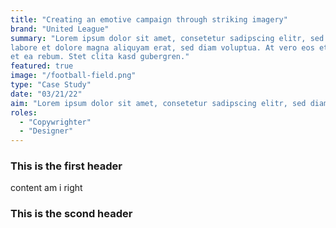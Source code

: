 ```yaml
---
title: "Creating an emotive campaign through striking imagery"
brand: "United League"
summary: "Lorem ipsum dolor sit amet, consetetur sadipscing elitr, sed diam nonumy eirmod tempor invidunt ut 
labore et dolore magna aliquyam erat, sed diam voluptua. At vero eos et accusam et justo duo dolores 
et ea rebum. Stet clita kasd gubergren."
featured: true
image: "/football-field.png"
type: "Case Study"
date: "03/21/22"
aim: "Lorem ipsum dolor sit amet, consetetur sadipscing elitr, sed diam nonumy eirmod tempor invidunt ut labore et dolore magna aliquyam erat, sed diam voluptua. At vero eos et accusam et justo duo dolores et ea rebum. Stet clita kasd gubergren."
roles:
  - "Copywrighter"
  - "Designer"
---
```


### This is the first header

content am i right

### This is the scond header
